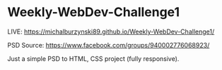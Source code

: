 # Weekly-WebDev-Challenge1

LIVE: https://michalburzynski89.github.io/Weekly-WebDev-Challenge1/

PSD Source: https://www.facebook.com/groups/940002776068923/

Just a simple PSD to HTML, CSS project (fully responsive).
